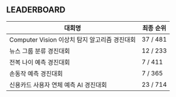 ## LEADERBOARD
|대회명|최종 순위|
|-|-|
|Computer Vision 이상치 탐지 알고리즘 경진대회|37 / 481|
|뉴스 그룹 분류 경진대회|12 / 233|
|전복 나이 예측 경진대회|7 / 411|
|손동작 예측 경진대회|7 / 365|
|신용카드 사용자 연체 예측 AI 경진대회|23 / 714|
